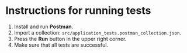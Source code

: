 # Instructions for running tests

1. Install and run **Postman**.
2. Import a collection: `src/application_tests.postman_collection.json`.
3. Press the **Run** button in the upper right corner.
4. Make sure that all tests are successful.
